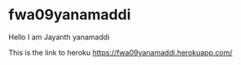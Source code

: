 # fwa09yanamaddi

Hello I am Jayanth yanamaddi

This is the link to heroku https://fwa09yanamaddi.herokuapp.com/